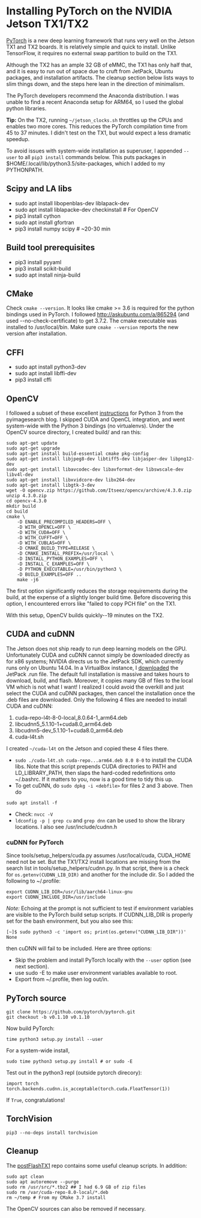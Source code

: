 # Installing PyTorch on the NVIDIA Jetson TX1/TX2

[PyTorch](http://pytorch.org/) is a new deep learning framework that runs very well on the Jetson TX1 and TX2 boards. It is relatively simple and quick to install. Unlike TensorFlow, it requires no external swap partition to build on the TX1.

Although the TX2 has an ample 32 GB of eMMC, the TX1 has only half that, and it is easy to run out of space due to cruft from JetPack, Ubuntu packages, and installation artifacts. The cleanup section below lists ways to slim things down, and the steps here lean in the direction of minimalism.

The PyTorch developers recommend the Anaconda distribution. I was unable to find a recent Anaconda setup for ARM64, so I used the global python libraries.

**Tip:** On the TX2, running `~/jetson_clocks.sh` throttles up the CPUs and enables two more cores. This reduces the PyTorch compilation time from 45 to 37 minutes. I didn't test on the TX1, but would expect a less dramatic speedup.

To avoid issues with system-wide installation as superuser, I appended `--user` to all `pip3 install` commands below. This puts packages in $HOME/.local/lib/python3.5/site-packages, which I added to my PYTHONPATH.

## Scipy and LA libs
 - sudo apt install libopenblas-dev liblapack-dev
 - sudo apt install liblapacke-dev checkinstall # For OpenCV
 - pip3 install cython
 - sudo apt install gfortran
 - pip3 install numpy scipy  # ~20-30 min

## Build tool prerequisites
 - pip3 install pyyaml
 - pip3 install scikit-build
 - sudo apt install ninja-build

## CMake
Check `cmake --version`. It looks like cmake >= 3.6 is required for the python bindings used in PyTorch. I followed http://askubuntu.com/a/865294 (and used --no-check-certificate) to get 3.7.2. The cmake executable was installed to /usr/local/bin. Make sure `cmake --version` reports the new version after installation.

## CFFI
 - sudo apt install python3-dev
 - sudo apt install libffi-dev
 - pip3 install cffi

## OpenCV
I followed a subset of these excellent [instructions](http://www.pyimagesearch.com/2016/10/24/ubuntu-16-04-how-to-install-opencv/) for Python 3 from the pyimagesearch blog. I skipped CUDA and OpenCL integration, and went system-wide with the Python 3 bindings (no virtualenvs). Under the OpenCV source directory, I created build/ and ran this:
```
sudo apt-get update
sudo apt-get upgrade
sudo apt-get install build-essential cmake pkg-config
sudo apt-get install libjpeg8-dev libtiff5-dev libjasper-dev libpng12-dev
sudo apt-get install libavcodec-dev libavformat-dev libswscale-dev libv4l-dev
sudo apt-get install libxvidcore-dev libx264-dev
sudo apt-get install libgtk-3-dev
wget -O opencv.zip https://github.com/Itseez/opencv/archive/4.3.0.zip
unzip 4.3.0.zip
cd opencv-4.3.0
mkdir build
cd build
cmake \
    -D ENABLE_PRECOMPILED_HEADERS=OFF \
    -D WITH_OPENCL=OFF \
    -D WITH_CUDA=OFF \
    -D WITH_CUFFT=OFF \
    -D WITH_CUBLAS=OFF \
    -D CMAKE_BUILD_TYPE=RELEASE \
    -D CMAKE_INSTALL_PREFIX=/usr/local \
    -D INSTALL_PYTHON_EXAMPLES=OFF \
    -D INSTALL_C_EXAMPLES=OFF \
    -D PYTHON_EXECUTABLE=/usr/bin/python3 \
    -D BUILD_EXAMPLES=OFF ..
    make -j6
```
The first option significantly reduces the storage requirements during the build, at the expense of a slightly longer build time. Before discovering this option, I encountered errors like "failed to copy PCH file" on the TX1.

With this setup, OpenCV builds quickly--19 minutes on the TX2.

## CUDA and cuDNN
The Jetson does not ship ready to run deep learning models on the GPU. Unfortunately CUDA and cuDNN cannot simply be downloaded directly as for x86 systems; NVIDIA directs us to the JetPack SDK, which currently runs only on Ubuntu 14.04. In a VirtualBox instance, I [downloaded](https://developer.nvidia.com/embedded/downloads) the JetPack .run file. The default full installation is massive and takes hours to download, build, and flash. Moreover, it copies many GB of files to the local VM which is not what I want! I realized I could avoid the overkill and just select the CUDA and cuDNN packages, then cancel the installation once the .deb files are downloaded. Only the following 4 files are needed to install CUDA and cuDNN:
   1. cuda-repo-l4t-8-0-local_8.0.64-1_arm64.deb
   2. libcudnn5_5.1.10-1+cuda8.0_arm64.deb
   3. libcudnn5-dev_5.1.10-1+cuda8.0_arm64.deb
   4. cuda-l4t.sh

I created `~/cuda-l4t` on the Jetson and copied these 4 files there.
 - `sudo ./cuda-l4t.sh cuda-repo...arm64.deb 8.0 8-0` to install the CUDA libs. Note that this script prepends CUDA directories to PATH and LD_LIBRARY_PATH, then slaps the hard-coded redefinitions onto ~/.bashrc. If it matters to you, now is a good time to tidy this up.
 - To get cuDNN, do
`sudo dpkg -i <debfile>` for files 2 and 3 above. Then do
```
sudo apt install -f
```
 - Check: `nvcc -V`
 - `ldconfig -p | grep cu` and `grep dnn` can be used to show the library locations. I also see /usr/include/cudnn.h

### cuDNN for PyTorch
Since tools/setup_helpers/cuda.py assumes /usr/local/cuda, CUDA_HOME need not be set. But the TX1/TX2 install locations are missing from the search list in tools/setup_helpers/cudnn.py. In that script, there is a check for `os.getenv(CUDNN_LIB_DIR)` and another for the include dir. So I added the following to ~/.profile:
```
export CUDNN_LIB_DIR=/usr/lib/aarch64-linux-gnu
export CUDNN_INCLUDE_DIR=/usr/include
```
*Note:* Echoing at the prompt is not sufficient to test if environment variables are visible to the PyTorch build setup scripts. If CUDNN_LIB_DIR is properly set for the bash environment, but you also see this:
```
[~]$ sudo python3 -c 'import os; print(os.getenv("CUDNN_LIB_DIR"))'
None
```
then cuDNN will fail to be included. Here are three options:
 - Skip the problem and install PyTorch locally with the `--user` option (see next section).
 - use sudo -E to make user environment variables available to root.
 - Export from ~/.profile, then log out/in.

## PyTorch source
```
git clone https://github.com/pytorch/pytorch.git
git checkout -b v0.1.10 v0.1.10
```

Now build PyTorch:
```
time python3 setup.py install --user
```
For a system-wide install,
```
sudo time python3 setup.py install # or sudo -E
```
Test out in the python3 repl (outside pytorch direcory):
```
import torch
torch.backends.cudnn.is_acceptable(torch.cuda.FloatTensor(1))
```
If `True`, congratulations!

## TorchVision
`pip3 --no-deps install torchvision`

## Cleanup
The [postFlashTX1](https://github.com/jetsonhacks/postFlashTX1.git) repo contains some useful cleanup scripts. In addition:
```
sudo apt clean
sudo apt autoremove --purge
sudo rm /usr/src/*.tbz2 ## I had 6.9 GB of zip files
sudo rm /var/cuda-repo-8.0-local/*.deb
rm ~/temp # From my CMake 3.7 install
```
The OpenCV sources can also be removed if necessary.


